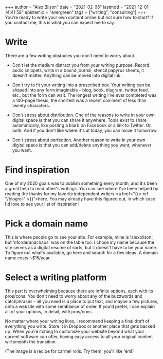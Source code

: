 +++
author = "Alex Bilson"
date = "2021-02-05"
lastmod = "2021-12-01 14:41:59"
epistemic = "evergreen"
tags = ["writing", "consulting"]
+++
You're ready to write your own content online but not sure how to start? If you contact me, this is what you can expect me to say.

# Write

There are a few writing obstacles you don't need to worry about.

- Don't let the medium distract you from your writing purpose. Record audio snippets, write in a bound journal, stencil papyrus sheets, it doesn't matter. Anything can be moved into digital ink.

- Don't try to fit your writing into a prescribed box. Your writing can be shaped into any form imaginable - blog, book, diagram, twitter feed, etc., but the form can wait. The longest writing I've ever completed was a 100-page thesis, the shortest was a recent comment of less than twenty characters.

- Don't stress about distribution. One of the reasons to write in your own digital space is that you can share it anywhere. Tools exist to share automatically, like posting a blurb on Facebook or a link to Twitter. Or both. And if you don't like where it's at today, you can move it tomorrow.

- Don't stress about perfection. Another reason to write in your own digital space is that you can add/delete anything you want, whenever you want.

# Find inspiration

One of my 2020 goals was to publish something every month, and it's been a great help to read other's writings. You can see where I've been helped by reading the thanks for my favorite independent writers <a href="{{< ref "/blogroll" >}}">here</a>. You may already have this figured out, in which case I'd love to see your list of inspiration!

# Pick a domain name

This is where people go to see your site. For example, mine is 'alexbilson', but 'oforderandchaos' was on the table too. I chose my name because the site serves as a digital resume of sorts, but it doesn't have to be your name. To figure out what's available, go here and search for a few ideas. A domain name costs ~$15/year.

# Select a writing platform

This part is overwhelming because there are infinite options, each with its pros/cons. You don't need to worry about any of the buzzwords and catchphrases - all you need is a place to put text, and maybe a few pictures, onto a website with some semblance of order. If you'd prefer, I can explain all of your options, in detail, with pros/cons.

No matter where your writing lives, I recommend keeping a final draft of everything you write. Store it in Dropbox or another place that gets backed up. When you're itching to customize your website beyond what your current software can offer, having easy access to all your original content will smooth the transition.

(The image is a recipe for carmel rolls. Try them, you'll like 'em!)
